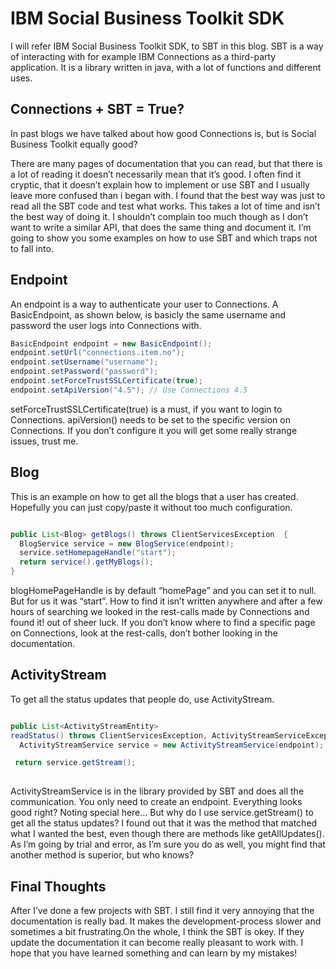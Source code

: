 # IBM Social Business Toolkit SDK

I will refer IBM Social Business Toolkit SDK, to SBT in this blog. 
SBT is a way of interacting with for example IBM Connections as a third-party application. It is a library written in java, with a lot of functions and different uses. 

## Connections + SBT = True?

In past blogs we have talked about how good Connections is, but is Social Business Toolkit equally good? 

There are many pages of documentation that you can read, but that there is a lot of reading it doesn’t necessarily mean that it’s good. I often find it cryptic, that it doesn’t explain how to implement or use SBT and I usually leave more confused than i began with. I found that the best way was just to read all the SBT code and test what works. This takes a lot of time and isn’t the best way of doing it. I shouldn’t complain too much though as I don’t want to write a similar API, that does the same thing and document it.
 I’m going to show you some examples on how to use SBT and which traps not to fall into.

## Endpoint

An endpoint is a way to authenticate your user to Connections. A BasicEndpoint, as shown below, is basicly the same username and password the user logs into Connections with.


```java
BasicEndpoint endpoint = new BasicEndpoint();
endpoint.setUrl("connections.item.no");
endpoint.setUsername("username");
endpoint.setPassword("password");
endpoint.setForceTrustSSLCertificate(true);
endpoint.setApiVersion("4.5"); // Use Connections 4.5
```
setForceTrustSSLCertificate(true) is a must, if you want to login to Connections.
apiVersion() needs to be set to the specific version on Connections. If you don’t configure it you will get some really strange issues, trust me.

## Blog

This is an example on how to get all the blogs that a user has created. Hopefully you can just copy/paste it without too much configuration.


```java

public List<Blog> getBlogs() throws ClientServicesException  {
  BlogService service = new BlogService(endpoint);
  service.setHomepageHandle("start");
  return service().getMyBlogs();
}
```
blogHomePageHandle is by default “homePage” and you can set it to null. But for us it was “start”. How to find it isn’t written anywhere and after a few hours of searching we looked in the rest-calls made by Connections and found it! out of sheer luck. If you don’t know where to find a specific page on Connections, look at the rest-calls, don’t bother looking in the documentation.

## ActivityStream 

To get all the status updates that people do, use ActivityStream.

```java

public List<ActivityStreamEntity>
readStatus() throws ClientServicesException, ActivityStreamServiceException {
  ActivityStreamService service = new ActivityStreamService(endpoint);

 return service.getStream();
   

```
ActivityStreamService is in the library provided by SBT and does all the communication. You only need to create an endpoint. 
Everything looks good right? Noting special here… 
But why do I use service.getStream() to get all the status updates? I found out that it was the method that matched what I wanted the best, even though there are methods like getAllUpdates(). As I’m going by trial and error, as I’m sure you do as well, you might find that another method is superior, but who knows?

## Final Thoughts

After I’ve done a few projects with SBT. I still find it very annoying that the documentation is really bad. It makes the development-process slower and sometimes a bit frustrating.On the whole, I think the SBT is okey. If they update the documentation it can become really pleasant to work with. 
I hope that you have learned something  and can learn by my mistakes!
